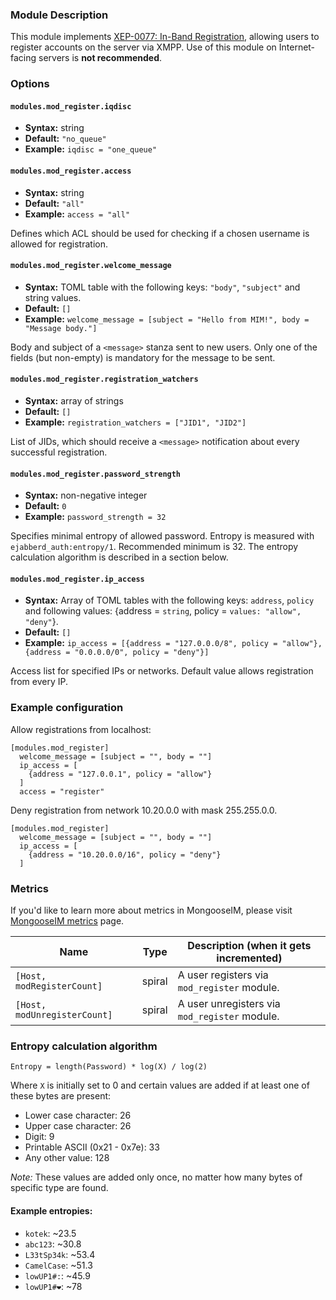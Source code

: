 ### Module Description
This module implements [XEP-0077: In-Band Registration](http://xmpp.org/extensions/xep-0077.html), allowing users to register accounts on the server via XMPP. Use of this module on Internet-facing servers is **not recommended**.

### Options

#### `modules.mod_register.iqdisc`
* **Syntax:** string
* **Default:** `"no_queue"`
* **Example:** `iqdisc = "one_queue"`

#### `modules.mod_register.access`
* **Syntax:** string
* **Default:** `"all"`
* **Example:** `access = "all"`

Defines which ACL should be used for checking if a chosen username is allowed for registration.

#### `modules.mod_register.welcome_message`
* **Syntax:** TOML table with the following keys: `"body"`, `"subject"` and string values.
* **Default:** `[]`
* **Example:** `welcome_message = [subject = "Hello from MIM!", body = "Message body."]`

Body and subject of a `<message>` stanza sent to new users. Only one of the fields (but non-empty) is mandatory for the message to be sent.

#### `modules.mod_register.registration_watchers`
* **Syntax:** array of strings
* **Default:** `[]`
* **Example:** `registration_watchers = ["JID1", "JID2"]`

List of JIDs, which should receive a `<message>` notification about every successful registration.

#### `modules.mod_register.password_strength`
* **Syntax:** non-negative integer
* **Default:** `0`
* **Example:** `password_strength = 32`

Specifies minimal entropy of allowed password.
Entropy is measured with `ejabberd_auth:entropy/1`.
Recommended minimum is 32.
The entropy calculation algorithm is described in a section below.

#### `modules.mod_register.ip_access`
* **Syntax:** Array of TOML tables with the following keys: `address`, `policy` and following values: {address = `string`, policy = `values: "allow", "deny"`}.
* **Default:** `[]`
* **Example:** `ip_access = [{address = "127.0.0.0/8", policy = "allow"}, {address = "0.0.0.0/0", policy = "deny"}]`

Access list for specified IPs or networks. 
Default value allows registration from every IP.

### Example configuration

Allow registrations from localhost:
``` 
[modules.mod_register]
  welcome_message = [subject = "", body = ""]
  ip_access = [
    {address = "127.0.0.1", policy = "allow"}
  ]
  access = "register"
```

Deny registration from network 10.20.0.0 with mask 255.255.0.0.
```
[modules.mod_register]
  welcome_message = [subject = "", body = ""]
  ip_access = [
    {address = "10.20.0.0/16", policy = "deny"}
  ]
```

### Metrics

If you'd like to learn more about metrics in MongooseIM, please visit [MongooseIM metrics](../operation-and-maintenance/Mongoose-metrics.md) page.

| Name | Type | Description (when it gets incremented) |
| ---- | ---- | -------------------------------------- |
| `[Host, modRegisterCount]` | spiral | A user registers via `mod_register` module. |
| `[Host, modUnregisterCount]` | spiral | A user unregisters via `mod_register` module. |

### Entropy calculation algorithm

```
Entropy = length(Password) * log(X) / log(2)
```

Where `X` is initially set to 0 and certain values are added if at least one of these bytes are present:

* Lower case character: 26
* Upper case character: 26
* Digit: 9
* Printable ASCII (0x21 - 0x7e): 33
* Any other value: 128

*Note:* These values are added only once, no matter how many bytes of specific type are found.

#### Example entropies:

* `kotek`: ~23.5
* `abc123`: ~30.8
* `L33tSp34k`: ~53.4
* `CamelCase`: ~51.3
* `lowUP1#:`: ~45.9
* `lowUP1#❤`: ~78

